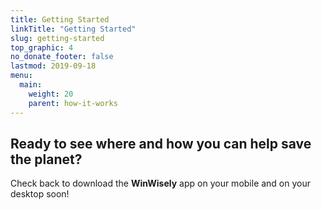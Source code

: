 ```yaml
---
title: Getting Started
linkTitle: "Getting Started"
slug: getting-started
top_graphic: 4
no_donate_footer: false
lastmod: 2019-09-18
menu:
  main:
    weight: 20
    parent: how-it-works
---
```


## Ready to see where and how you can help save the planet?

Check back to download the **WinWisely** app on your mobile and on your desktop soon!
